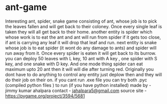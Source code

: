 # ant-game
Interesting ant, spider, snake game
consisting of ant, whose job is to pick the leaves fallen and will get back to their coloney. Once every single leaf is taken they will 
all get back to their home.
another entity is spider which whose work is to eat the ant and ant will run from spider if it gets too close, if ant is carrying any leaf 
it will drop that leaf and run.
next entity is snake whose job is to eat spider (it wont do any damage to ants) and spider will run away from it. Once every spider is eaten
it will get back to its burrow.
you can deploy 50 leaves with L key, 10 ant with A key , one spider with S key, and one snake with D key.
And one mode thing spider can eat maximum upto 20 ant then it will will die after turning red.
Originally you dont have to do anything to control any entity just deplow then and they will do their job on their on.
if you cant run .exe file you can try both .pyc (compiled python files ) to run (if you have python installed)
made by - jimmy kumar ahalpara
contact - jahalpara5@gmail.com
source site - https://pygame.org/project/3594/5681
